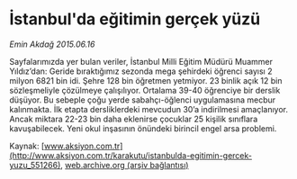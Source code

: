# İstanbul'da eğitimin gerçek yüzü

*Emin Akdağ 2015.06.16*

<div class="pNewsDetailMainContent ctx_content" itemprop="articleBody">
 <p>
  Sayfalarımızda yer bulan veriler, İstanbul Milli Eğitim Müdürü Muammer Yıldız’dan: Geride bıraktığımız sezonda mega şehirdeki öğrenci sayısı 2 milyon 6821 bin idi. Şehre 128 bin öğretmen yetmiyor. 23 binlik açık 12 bin sözleşmeliyle çözülmeye çalışılıyor. Ortalama 39-40 öğrenciye bir derslik düşüyor. Bu sebeple çoğu yerde sabahçı-öğlenci uygulamasına mecbur kalınmakta. İlk etapta dersliklerdeki mevcudun 30’a indirilmesi amaçlanıyor. Ancak miktara 22-23 bin daha eklenirse çocuklar 25 kişilik sınıflara kavuşabilecek. Yeni okul inşasının önündeki birincil engel arsa problemi.
 </p>
</div>


Kaynak: [www.aksiyon.com.tr](http://www.aksiyon.com.tr/karakutu/istanbulda-egitimin-gercek-yuzu_551266), [web.archive.org (arşiv bağlantısı)](http://web.archive.org/web/20151224075335/http://www.aksiyon.com.tr/karakutu/istanbulda-egitimin-gercek-yuzu_551266)
